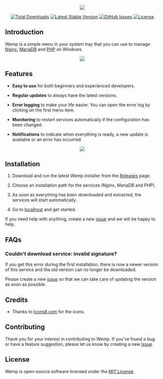 <p align="center">
    <img src="https://user-images.githubusercontent.com/69470382/100293903-809f2000-2f85-11eb-8481-912fd686c487.png">
</p>

<p align="center">
    <a href="releases"><img src="https://img.shields.io/github/downloads/electronfriends/wemp/total.svg?style=flat-square" alt="Total Downloads"></a>
    <a href="https://github.com/electronfriends/wemp/releases/latest"><img src="https://img.shields.io/github/v/release/electronfriends/wemp.svg?style=flat-square" alt="Latest Stable Version"></a>
    <a href="https://github.com/electronfriends/wemp/issues"><img src="https://img.shields.io/github/issues/electronfriends/wemp.svg?style=flat-square" alt="GitHub Issues"></a>
    <a href="LICENSE"><img src="https://img.shields.io/github/license/electronfriends/wemp.svg?style=flat-square" alt="License"></a>
</p>

## Introduction

Wemp is a simple menu in your system tray that you can use to manage [Nginx](https://nginx.org), [MariaDB](https://mariadb.com) and [PHP](https://php.net) on Windows.

<p align="center"><img src="https://user-images.githubusercontent.com/69470382/107867896-51f75e00-6e7f-11eb-9f9a-a28af18fd5ea.png"></p>

## Features

- **Easy to use** for both beginners and experienced developers.

- **Regular updates** to always have the latest versions.

- **Error logging** to make your life easier. You can open the error log by clicking on the first menu item.

- **Monitoring** to restart services automatically if the configuration has been changed.

- **Notifications** to indicate when everything is ready, a new update is available or an error has occurred.

<p align="center"><img src="https://user-images.githubusercontent.com/69470382/107867998-70aa2480-6e80-11eb-8d59-fd24a6d59f72.png"></p>

## Installation

1. Download and run the latest Wemp installer from the [Releases](https://github.com/electronfriends/wemp/releases/latest) page.

2. Choose an installation path for the services (Nginx, MariaDB and PHP).

3. As soon as everything has been downloaded and extracted, the services will start automatically.

4. Go to [localhost](http://localhost) and get started.

If you need help with anything, create a new [issue](https://github.com/electronfriends/wemp/issues/new) and we will be happy to help.

## FAQs

### Couldn't download service: invalid signature?

If you get this error during the first installation, there is now a newer version of this service and the old version can no longer be downloaded.

Please create a new [issue](https://github.com/electronfriends/wemp/issues/new) so that we can take care of updating the version as soon as possible.

## Credits

- Thanks to [Icons8.com](https://icons8.com) for the icons.

## Contributing

Thank you for your interest in contributing to Wemp. If you've found a bug or have a feature suggestion, please let us know by creating a new [issue](https://github.com/electronfriends/wemp/issues/new).

## License

Wemp is open-source software licensed under the [MIT License](LICENSE).
